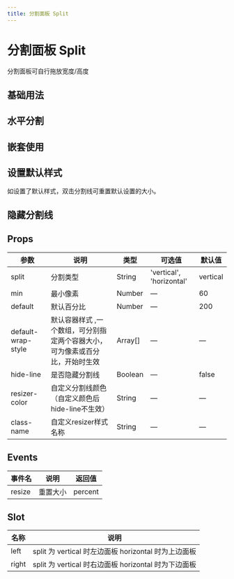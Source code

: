 ```yaml
---
title: 分割面板 Split
---
```


<f-back-top></f-back-top>

# 分割面板 Split

分割面板可自行拖放宽度/高度

## 基础用法

<preview path="./demo/Split/Basic.vue"></preview>

## 水平分割

<preview path="./demo/Split/Horizontal.vue"></preview>

## 嵌套使用

<preview path="./demo/Split/Mixed.vue"></preview>

## 设置默认样式

如设置了默认样式，双击分割线可重置默认设置的大小。

<preview path="./demo/Split/Normal.vue"></preview>

## 隐藏分割线

<preview path="./demo/Split/HideLine.vue"></preview>

## Props

| 参数               | 说明                                                                         | 类型    | 可选值                   | 默认值   |
| ------------------ | ---------------------------------------------------------------------------- | ------- | ------------------------ | -------- |
| split              | 分割类型                                                                     | String  | 'vertical', 'horizontal' | vertical |
| min                | 最小像素                                                                     | Number  | —                        | 60       |
| default            | 默认百分比                                                                   | Number  | —                        | 200      |
| default-wrap-style | 默认容器样式 ,一个数组，可分别指定两个容器大小，可为像素或百分比，开始时生效 | Array[] | —                        | —        |
| hide-line          | 是否隐藏分割线                                                               | Boolean | —                        | false    |
| resizer-color      | 自定义分割线颜色（自定义颜色后hide-line不生效）                              | String  | —                        | —        |
| class-name         | 自定义resizer样式名称                                                        | String  | —                        | —        |

## Events

| 事件名 | 说明     | 返回值  |
| ------ | -------- | ------- |
| resize | 重置大小 | percent |

## Slot

| 名称  | 说明                                                 |
| ----- | ---------------------------------------------------- |
| left  | split 为 vertical 时左边面板 horizontal 时为上边面板 |
| right | split 为 vertical 时右边面板 horizontal 时为下边面板 |
